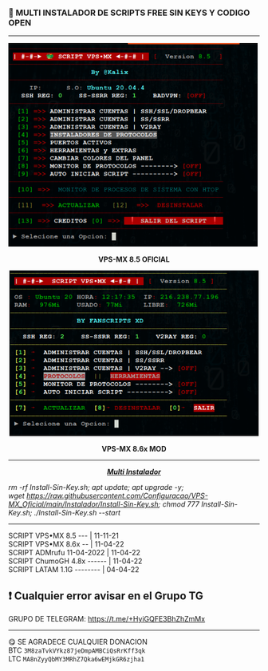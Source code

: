 
### 🎊 MULTI INSTALADOR DE SCRIPTS FREE SIN KEYS Y CODIGO OPEN
------------------------------------------------------------------
<p dir="auto"><img src="https://raw.githubusercontent.com/Configuracao/VPS-MX_Oficial/main/SCREEN-ALL/VPS-MXOF.png" alt="" width="500" height="408" /></p>
<p dir="auto" style="text-align: center;"><strong>VPS-MX 8.5 OFICIAL</strong></p>
<p dir="auto" style="text-align: center;"><strong><img src="https://raw.githubusercontent.com/Configuracao/VPS-MX_Oficial/main/SCREEN-ALL/VPS-MXMOD.png" alt="" width="500" height="332" /></strong></p>
<p dir="auto" style="text-align: center;"><strong>VPS-MX 8.6x MOD</strong></p>

------------------------------------------------------------------

<p dir="auto" style="text-align: center;"><span style="text-decoration: underline;"><strong><em>Multi Instalador</em></strong></span></p>
<p dir="auto"><em>rm -rf Install-Sin-Key.sh; apt update; apt upgrade -y; wget&nbsp;<a href="https://raw.githubusercontent.com/Configuracao/VPS-MX_Oficial/main/Instalador/Install-Sin-Key.sh" rel="nofollow">https://raw.githubusercontent.com/Configuracao/VPS-MX_Oficial/main/Instalador/Install-Sin-Key.sh</a>; chmod 777 Install-Sin-Key.sh; ./Install-Sin-Key.sh --start</em></p>

------------------------------------------------------------------

 SCRIPT VPS&bull;MX 8.5 --- |  11-11-21      
 SCRIPT VPS&bull;MX 8.6x -- |  11-04-22        
 SCRIPT ADMrufu 11-04-2022  |  11-04-22          
 SCRIPT ChumoGH 4.8x ------ |  11-04-22          
 SCRIPT LATAM 1.1G -------- |  04-04-22          
 
 ❗ Cualquier error avisar en el Grupo TG          
------------------------------------------------------------------       

GRUPO DE TELEGRAM: https://t.me/+HyiGQFE3BhZhZmMx

------------------------------------------------------------------
😋 SE AGRADECE CUALQUIER DONACION       
BTC
```3M8zaTvkVYkz87jeDmpAMBCiQsRrKff3qk```    
LTC
```MA8nZyyQbMY3MRhZ7Qka6wEMjkGR6zjha1```   
